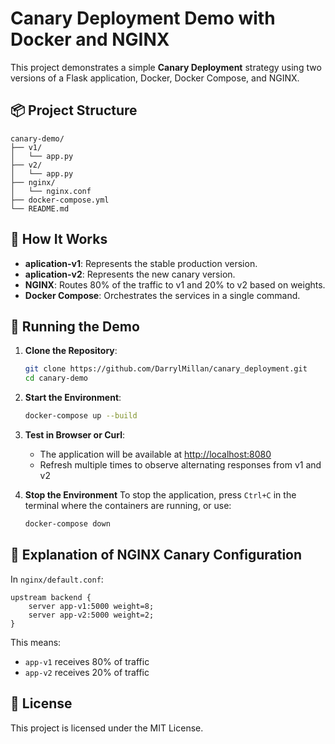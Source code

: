 # Canary Deployment Demo with Docker and NGINX

This project demonstrates a simple **Canary Deployment** strategy using two versions of a Flask application, Docker, Docker Compose, and NGINX.

## 📦 Project Structure

```
canary-demo/
├── v1/
│   └── app.py
├── v2/
│   └── app.py
├── nginx/
│   └── nginx.conf
├── docker-compose.yml
└── README.md
```

## 🚀 How It Works

- **aplication-v1**: Represents the stable production version.
- **aplication-v2**: Represents the new canary version.
- **NGINX**: Routes 80% of the traffic to v1 and 20% to v2 based on weights.
- **Docker Compose**: Orchestrates the services in a single command.

## 🧪 Running the Demo

1. **Clone the Repository**:
   ```bash
   git clone https://github.com/DarrylMillan/canary_deployment.git
   cd canary-demo
   ```

2. **Start the Environment**:
   ```bash
   docker-compose up --build
   ```

3. **Test in Browser or Curl**:
   - The application will be available at [http://localhost:8080](http://localhost:8080)
   - Refresh multiple times to observe alternating responses from v1 and v2

4. **Stop the Environment**
   To stop the application, press `Ctrl+C` in the terminal where the containers are running, or use:

   ```bash
   docker-compose down
   ```

## 📝 Explanation of NGINX Canary Configuration

In `nginx/default.conf`:

```nginx
upstream backend {
    server app-v1:5000 weight=8;
    server app-v2:5000 weight=2;
}
```

This means:
- `app-v1` receives 80% of traffic
- `app-v2` receives 20% of traffic

## 📌 License

This project is licensed under the MIT License.
